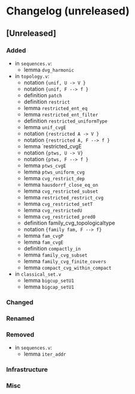 # Changelog (unreleased)

## [Unreleased]

### Added

- in `sequences.v`:
  + lemma `dvg_harmonic`
- in `topology.v`:
  + notation `{unif, U -> V }`
  + notation `{unif, F --> f }`
  + definition `patch`
  + definition `restrict`
  + lemma `restricted_ent_eq`
  + lemma `restricted_ent_filter`
  + definition `restricted_uniformType`
  + lemma `unif_cvgE`
  + notation `{restricted A -> V }`
  + notation `{restricted A, F --> f }`
  + lemma `restricted_cvgE
  + notation `{ptws, U -> V}`
  + notation `{ptws, F --> f }`
  + lemma `ptws_cvgE`
  + lemma `ptws_uniform_cvg`
  + lemma `cvg_restrict_dep`
  + lemma `hausdorrf_close_eq_on`
  + lemma `cvg_restricted_subset`
  + lemma `restricted_restrict_cvg`
  + lemma `cvg_restricted_setT`
  + lemma `cvg_restrictedU`
  + lemma `cvg_restricted_pred0`
  + definition family_cvg_topologicaltype
  + notation `{family fam, F --> f}`
  + lemma `fam_cvgP`
  + lemma `fam_cvgE`
  + definition `compactly_in`
  + lemma `family_cvg_subset`
  + lemma `family_cvg_finite_covers`
  + lemma `compact_cvg_within_compact`
- in `classical_set.v`
  + lemma `bigcup_setU1`
  + lemma `bigcap_setU1`

### Changed

### Renamed

### Removed

- in `sequences.v`:
  + lemma `iter_addr`

### Infrastructure

### Misc
